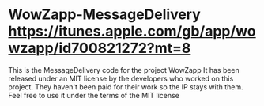 WowZapp-MessageDelivery
https://itunes.apple.com/gb/app/wowzapp/id700821272?mt=8
=======================
This is the MessageDelivery code for the project WowZapp
It has been released under an MIT license by the developers who worked on this project. 
They haven't been paid for their work so the IP stays with them.
Feel free to use it under the terms of the MIT license
